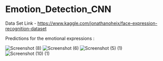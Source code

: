 # Emotion_Detection_CNN

Data Set Link - https://www.kaggle.com/jonathanoheix/face-expression-recognition-dataset

Predictions for the emotional expressions : 


![Screenshot (8)](https://user-images.githubusercontent.com/53302882/165465120-234438db-1900-4304-a220-589b8868ade6.png)
![Screenshot (6)](https://user-images.githubusercontent.com/53302882/165465124-23cd5743-4518-47b7-bbde-1878b123d02b.png)
![Screenshot (5) (1)](https://user-images.githubusercontent.com/53302882/165465127-da547577-cd30-4a76-98ac-db26b423aa9d.png)
![Screenshot (10) (1)](https://user-images.githubusercontent.com/53302882/165465137-ee28261f-c111-4e11-bfd5-1c579bf1d791.png)
